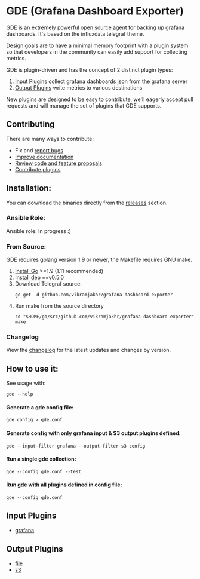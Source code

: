 # GDE (Grafana Dashboard Exporter)

GDE is an extremely powerful open source agent for backing up grafana dashboards. It's based on the influxdata telegraf theme.

Design goals are to have a minimal memory footprint with a plugin system so
that developers in the community can easily add support for collecting
metrics.

GDE is plugin-driven and has the concept of 2 distinct plugin types:

1. [Input Plugins](#input-plugins) collect grafana dashboards json from the grafana server
2. [Output Plugins](#output-plugins) write metrics to various destinations

New plugins are designed to be easy to contribute, we'll eagerly accept pull
requests and will manage the set of plugins that GDE supports.

## Contributing

There are many ways to contribute:
- Fix and [report bugs](https://github.com/vikramjakhr/grafana-dashboard-exporter/issues/new)
- [Improve documentation](https://github.com/vikramjakhr/grafana-dashboard-exporter/issues?q=is%3Aopen+label%3Adocumentation)
- [Review code and feature proposals](https://github.com/vikramjakhr/grafana-dashboard-exporter/pulls)
- [Contribute plugins](CONTRIBUTING.md)

## Installation:

You can download the binaries directly from 
the [releases](https://github.com/vikramjakhr/grafana-dashboard-exporter/releases) section.

### Ansible Role:

Ansible role: In progress :) 

### From Source:

GDE requires golang version 1.9 or newer, the Makefile requires GNU make.

1. [Install Go](https://golang.org/doc/install) >=1.9 (1.11 recommended)
2. [Install dep](https://golang.github.io/dep/docs/installation.html) ==v0.5.0
3. Download Telegraf source:
   ```
   go get -d github.com/vikramjakhr/grafana-dashboard-exporter
   ```
4. Run make from the source directory
   ```
   cd "$HOME/go/src/github.com/vikramjakhr/grafana-dashboard-exporter"
   make
   ```
   
### Changelog

View the [changelog](/CHANGELOG.md) for the latest updates and changes by
version.

## How to use it:

See usage with:

```
gde --help
```

#### Generate a gde config file:

```
gde config > gde.conf
```

#### Generate config with only grafana input & S3 output plugins defined:

```
gde --input-filter grafana --output-filter s3 config
```

#### Run a single gde collection:

```
gde --config gde.conf --test
```

#### Run gde with all plugins defined in config file:

```
gde --config gde.conf
```

## Input Plugins

* [grafana](./plugins/inputs/grafana)

## Output Plugins

* [file](./plugins/outputs/file)
* [s3](./plugins/outputs/s3)